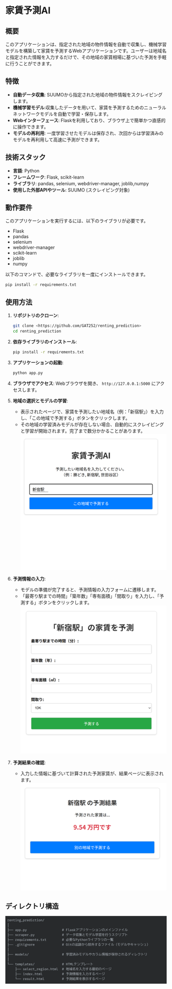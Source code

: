 # 家賃予測AI

## 概要

このアプリケーションは、指定された地域の物件情報を自動で収集し、機械学習モデルを構築して家賃を予測するWebアプリケーションです。ユーザーは地域名と指定された情報を入力するだけで、その地域の家賃相場に基づいた予測を手軽に行うことができます。

## 特徴

* **自動データ収集**: SUUMOから指定された地域の物件情報をスクレイピングします。
* **機械学習モデル**:収集したデータを用いて、家賃を予測するためのニューラルネットワークモデルを自動で学習・保存します。
* **Webインターフェース**: Flaskを利用しており、ブラウザ上で簡単かつ直感的に操作できます。
* **モデルの再利用**: 一度学習させたモデルは保存され、次回からは学習済みのモデルを再利用して高速に予測ができます。

## 技術スタック
* **言語**: Python
* **フレームワーク**: Flask, scikit-learn
* **ライブラリ**: pandas, selenium, webdriver-manager, joblib,numpy
* **使用した外部APIやツール**: SUUMO (スクレイピング対象)

## 動作要件

このアプリケーションを実行するには、以下のライブラリが必要です。

* Flask
* pandas
* selenium
* webdriver-manager
* scikit-learn
* joblib
* numpy

以下のコマンドで、必要なライブラリを一度にインストールできます。

```bash
pip install -r requirements.txt
```
## 使用方法

1.  **リポジトリのクローン**:
    ```bash
    git clone <https://github.com/GAT252/renting_prediction>
    cd renting_prediction
    ```

2.  **依存ライブラリのインストール**:
    ```bash
    pip install -r requirements.txt
    ```

3.  **アプリケーションの起動**:
    ```bash
    python app.py
    ```

4.  **ブラウザでアクセス**:
    Webブラウザを開き、 `http://127.0.0.1:5000` にアクセスします。

5.  **地域の選択とモデルの学習**:
    * 表示されたページで、家賃を予測したい地域名（例：「新宿駅」）を入力し、「この地域で予測する」ボタンをクリックします。
    * その地域の学習済みモデルが存在しない場合、自動的にスクレイピングと学習が開始されます。完了まで数分かかることがあります。
![システム構成図](images/select_region.png)

6.  **予測情報の入力**:
    * モデルの準備が完了すると、予測情報の入力フォームに遷移します。
    * 「最寄り駅までの時間」「築年数」「専有面積」「間取り」を入力し、「予測する」ボタンをクリックします。
![システム構成図](images/info_select.png)
7.  **予測結果の確認**:
    * 入力した情報に基づいて計算された予測家賃が、結果ページに表示されます。
![システム構成図](images/prediction.png)
## ディレクトリ構造

![システム構成図](images/directory.png)
